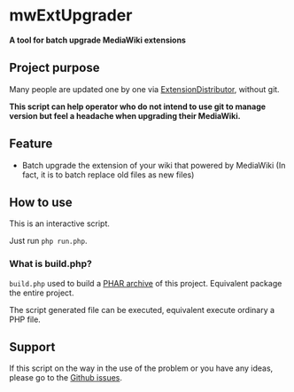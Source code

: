 # mwExtUpgrader
**A tool for batch upgrade MediaWiki extensions**

## Project purpose
Many people are updated one by one via [ExtensionDistributor](https://www.mediawiki.org/wiki/Special:ExtensionDistributor), without git.

**This script can help operator who do not intend to use git to manage version but feel a headache when upgrading their MediaWiki.**

## Feature
* Batch upgrade the extension of your wiki that powered by MediaWiki (In fact, it is to batch replace old files as new files)

## How to use
This is an interactive script.

Just run `php run.php`.

### What is build.php?
`build.php` used to build a [PHAR archive](https://en.wikipedia.org/wiki/PHAR_\(file_format\)) of this project. Equivalent package the entire project.

The script generated file can be executed, equivalent execute ordinary a PHP file.

## Support
If this script on the way in the use of the problem or you have any ideas, please go to the [Github issues](https://github.com/RazeSoldier/mwExtUpgrader/issues).